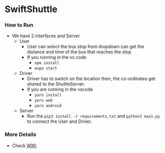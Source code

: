 

SwiftShuttle
============


### How to Run
- We have 2 interfaces and Server
  - User
    - User can select the bus stop from dropdown can get the distance and time of the bus that reaches the stop
    - If you running in the vs code
      - `npm install`
      - `expo start` 
  - Driver
    - Driver has to switch on the location then, the co-ordinates get shared to the ShuttleServer.
    - If you are running in the vscode
      - `yarn install`
      - `yarn web`
      - `yarn android`
  - Server
    - Run the `pip3 install -r requirements.txt` and `python3 main.py` to connect the User and Driver.
  
  
### More Details
  - Check [WIKI](https://github.ibm.com/CIO-Ideathon-Q4-2023/Shuttle-service-app-Techjutsu/wiki/SwiftShuttle)   